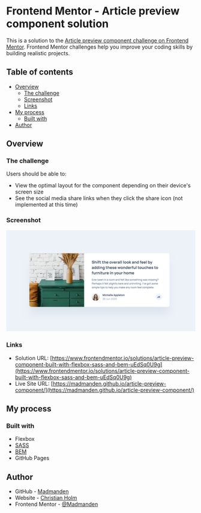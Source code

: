 # Frontend Mentor - Article preview component solution

This is a solution to the [Article preview component challenge on Frontend Mentor](https://www.frontendmentor.io/challenges/article-preview-component-dYBN_pYFT). Frontend Mentor challenges help you improve your coding skills by building realistic projects. 

## Table of contents

- [Overview](#overview)
  - [The challenge](#the-challenge)
  - [Screenshot](#screenshot)
  - [Links](#links)
- [My process](#my-process)
  - [Built with](#built-with)
- [Author](#author)


## Overview

### The challenge

Users should be able to:

- View the optimal layout for the component depending on their device's screen size
- See the social media share links when they click the share icon (not implemented at this time)

### Screenshot

![](./screenshot.png)


### Links

- Solution URL: [https://www.frontendmentor.io/solutions/article-preview-component-built-with-flexbox-sass-and-bem-uEdSq0U9g](https://www.frontendmentor.io/solutions/article-preview-component-built-with-flexbox-sass-and-bem-uEdSq0U9g)
- Live Site URL: [https://madmanden.github.io/article-preview-component/](https://madmanden.github.io/article-preview-component/)

## My process

### Built with

- Flexbox
- [SASS](https://sass-lang.com/)
- [BEM](https://en.bem.info/)
- GitHub Pages


## Author

- GitHub - [Madmanden](https://github.com/Madmanden)
- Website - [Christian Holm](https://www.christianholm.dev)
- Frontend Mentor - [@Madmanden](https://www.frontendmentor.io/profile/Madmanden)
